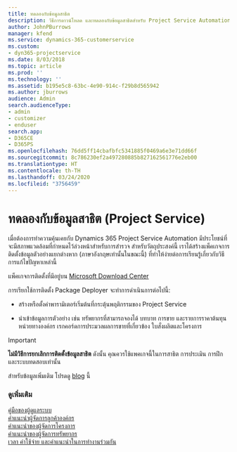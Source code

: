 ```yaml
---
title: ทดลองกับข้อมูลสาธิต
description: วิธีการดาวน์โหลด และทดลองกับข้อมูลสาธิตสำหรับ Project Service Automation
author: JohnPBurrows
manager: kfend
ms.service: dynamics-365-customerservice
ms.custom:
- dyn365-projectservice
ms.date: 8/03/2018
ms.topic: article
ms.prod: ''
ms.technology: ''
ms.assetid: b195e5c8-63bc-4e90-914c-f29b8d565942
ms.author: jburrows
audience: Admin
search.audienceType:
- admin
- customizer
- enduser
search.app:
- D365CE
- D365PS
ms.openlocfilehash: 76dd5ff14cbafbfc5341885f0469a6e3e71dd66f
ms.sourcegitcommit: 8c786230ef2a497280885b827162561776e2eb00
ms.translationtype: HT
ms.contentlocale: th-TH
ms.lasthandoff: 03/24/2020
ms.locfileid: "3756459"
---
```

# <a name="experiment-with-demo-data-project-service"></a>ทดลองกับข้อมูลสาธิต (Project Service)

เมื่อต้องการทำความคุ้นเคยกับ Dynamics 365 Project Service Automation มีประโยชน์ที่จะมีสภาพแวดล้อมที่กำหนดไว้ล่วงหน้าสำหรับการสำรวจ สำหรับวัตถุประสงค์นี้ เราได้สร้างแพ็คเกจการติดตั้งข้อมูลตัวอย่างแยกต่างหาก (ภาษาอังกฤษเท่านั้นในขณะนี้) ที่ทำให้ง่ายต่อการเรียนรู้เกี่ยวกับวิธีการแก้ไขปัญหาเหล่านี้ 

แพ็คเกจการติดตั้งที่มีอยู่บน [Microsoft Download Center](https://go.microsoft.com/fwlink/?linkid=859966)  

การเรียกใช้การติดตั้ง Package Deployer จะทำการดำเนินการต่อไปนี้: 
  
-   สร้างหรือตั้งค่าพารามิเตอร์เริ่มต้นที่กระตุ้นพฤติกรรมของ Project Service  
  
-   นำเข้าข้อมูลการตัวอย่าง เช่น ทรัพยากรที่สามารถจองได้ บทบาท การขาย และรายการราคาต้นทุน หน่วยทางองค์กร เรกคอร์ดการประมวลผลการขายที่เกี่ยวข้อง ใบสั่งผลิตและโครงการ    
  
> [!IMPORTANT]
> **ไม่มีวิธีการยกเลิกการติดตั้งข้อมูลสาธิต** ดังนั้น คุณควรใช้แพคเกจนี้ในการสาธิต การประเมิน การฝึก และระบบทดสอบเท่านั้น

สำหรับข้อมูลเพิ่มเติม โปรดดู [blog](https://blogs.msdn.microsoft.com/crm/2017/10/24/microsoft-dynamics-365-for-field-service-and-project-service-automation-sample-data) นี้





  
### <a name="see-also"></a>ดูเพิ่มเติม  
 [คู่มือของผู้ดูแลระบบ](../project-service/admin-guide.md)   
 [คำแนะนำผู้จัดการลูกค้าองค์กร](../project-service/account-manager-guide.md)   
 [คำแนะนำของผู้จัดการโครงการ](../project-service/project-manager-guide.md)   
 [คำแนะนำของผู้จัดการทรัพยากร](../project-service/resource-manager-guide.md)   
 [เวลา ค่าใช้จ่าย และคำแนะนำในการทำงานร่วมกัน](../project-service/time-expense-collaboration-guide.md)

